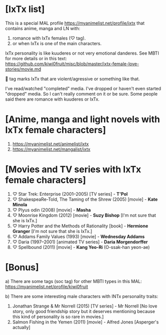 [IxTx list]
================================
This is a special MAL profile https://myanimelist.net/profile/ixtx that contains anime, manga and LN with:

1) romance with IxTx females (♡ tag).
2) or when IxTx is one of the main characters.

IxTx personality is like kuuderes or not very emotional danderes. See MBTI for more details or in this text: https://github.com/kiwi0fruit/misc/blob/master/ixtx-female-love-stories/movie.md

👊 tag marks IxTx that are violent/agressive or something like that.

I've read/watched "completed" media. I've dropped or haven't even started "dropped" media. So I can't really comment on it or be sure. Some people said there are romance with kuuderes or IxTx.


[Anime, manga and light novels with IxTx female characters]
================================
1. https://myanimelist.net/animelist/ixtx
2. https://myanimelist.net/mangalist/ixtx


[Movies and TV series with IxTx female characters]
================================
1. ♡ Star Trek: Enterprise (2001–2005) [TV series] - **T'Pol**
2. ♡ ShakespeaRe-Told, The Taming of the Shrew (2005) [movie] - **Kate Minola**
3. ♡ Plyus odin (2008) [movie] - **Masha**
4. ♡ Moonrise Kingdom (2012) [movie] - **Suzy Bishop** [I'm not sure that she is IxTx.]
5. ♡ Harry Potter and the Methods of Rationality [book] - **Hermione Granger** [I'm not sure that she is IxTx.]
6. ♡ Addams Family Values (1993) [movie] - **Wednesday Addams**
7. ♡ Daria (1997–2001) [animated TV series] - **Daria Morgendorffer**
8. ♡ Spellbound (2011) [movie] - **Kang Yeo-Ri** (O-ssak-han yeon-ae)


[Bonus]
================================
a) There are some tags (soc tag) for other MBTI types in this MAL: https://myanimelist.net/profile/kiwi0fruit

b) There are some interesting male characters with INTx personality traits:

1. Jonathan Strange & Mr Norrell (2015) [TV series] - Mr Norrell [No love story, only good friendship story but it deserves mentioning because this kind of personality is so rare in movies.]
2. Salmon Fishing in the Yemen (2011) [movie] - Alfred Jones [Asperger's actually]
